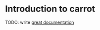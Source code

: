 # Introduction to carrot

TODO: write [great documentation](http://jacobian.org/writing/what-to-write/)
